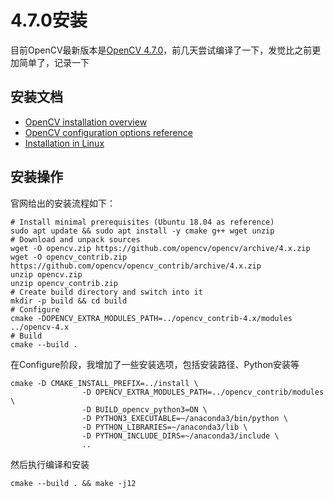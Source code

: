 
# 4.7.0安装

目前OpenCV最新版本是[OpenCV 4.7.0](https://github.com/opencv/opencv/releases/tag/4.7.0)，前几天尝试编译了一下，发觉比之前更加简单了，记录一下

## 安装文档

* [OpenCV installation overview](https://docs.opencv.org/4.7.0/d0/d3d/tutorial_general_install.html)
* [OpenCV configuration options reference](https://docs.opencv.org/4.7.0/db/d05/tutorial_config_reference.html)
* [Installation in Linux](https://docs.opencv.org/4.7.0/d7/d9f/tutorial_linux_install.html)

## 安装操作

官网给出的安装流程如下：

```shell
# Install minimal prerequisites (Ubuntu 18.04 as reference)
sudo apt update && sudo apt install -y cmake g++ wget unzip
# Download and unpack sources
wget -O opencv.zip https://github.com/opencv/opencv/archive/4.x.zip
wget -O opencv_contrib.zip https://github.com/opencv/opencv_contrib/archive/4.x.zip
unzip opencv.zip
unzip opencv_contrib.zip
# Create build directory and switch into it
mkdir -p build && cd build
# Configure
cmake -DOPENCV_EXTRA_MODULES_PATH=../opencv_contrib-4.x/modules ../opencv-4.x
# Build
cmake --build .
```

在Configure阶段，我增加了一些安装选项，包括安装路径、Python安装等

```shell
cmake -D CMAKE_INSTALL_PREFIX=../install \
                -D OPENCV_EXTRA_MODULES_PATH=../opencv_contrib/modules \
                -D BUILD_opencv_python3=ON \
                -D PYTHON3_EXECUTABLE=~/anaconda3/bin/python \
                -D PYTHON_LIBRARIES=~/anaconda3/lib \
                -D PYTHON_INCLUDE_DIRS=~/anaconda3/include \
                ..
```

然后执行编译和安装

```shell
cmake --build . && make -j12
```